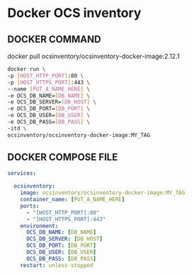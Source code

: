 # Docker OCS inventory

## DOCKER COMMAND 

docker pull ocsinventory/ocsinventory-docker-image:2.12.1

```sh
docker run \
-p [HOST_HTTP_PORT]:80 \
-p [HOST_HTTPS_PORT]:443 \
--name [PUT_A_NAME_HERE] \
-e OCS_DB_NAME=[DB_NAME] \
-e OCS_DB_SERVER=[DB_HOST] \
-e OCS_DB_PORT=[DB_PORT] \
-e OCS_DB_USER=[DB_USER] \
-e OCS_DB_PASS=[DB_PASS] \
-itd \
ocsinventory/ocsinventory-docker-image:MY_TAG
```

## DOCKER COMPOSE FILE 

```yml
services:

  ocsinventory:
    image: ocsinventory/ocsinventory-docker-image:MY_TAG
    container_name: [PUT_A_NAME_HERE]
    ports:
      - "[HOST_HTTP_PORT]:80"
      - "[HOST_HTTPS_PORT]:443"
    environment:
      OCS_DB_NAME: [DB_NAME]
      OCS_DB_SERVER: [DB_HOST]
      OCS_DB_PORT: [DB_PORT]
      OCS_DB_USER: [DB_USER]
      OCS_DB_PASS: [DB_PASS]
    restart: unless-stopped
```

